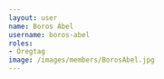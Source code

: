 ```yaml
---
layout: user
name: Boros Ábel
username: boros-abel
roles:
- Öregtag
image: /images/members/BorosAbel.jpg
---
```

